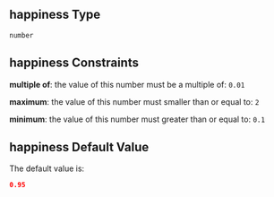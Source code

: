 ## happiness Type

`number`

## happiness Constraints

**multiple of**: the value of this number must be a multiple of: `0.01`

**maximum**: the value of this number must smaller than or equal to: `2`

**minimum**: the value of this number must greater than or equal to: `0.1`

## happiness Default Value

The default value is:

```json
0.95
```
